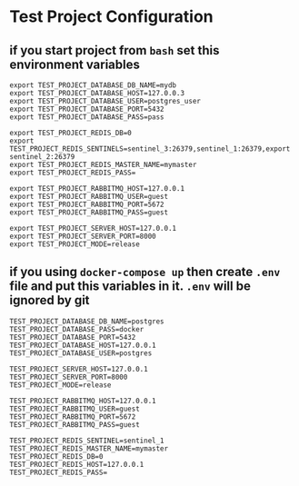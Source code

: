 # Test Project Configuration

## if you start project from `bash` set this environment variables

    export TEST_PROJECT_DATABASE_DB_NAME=mydb
    export TEST_PROJECT_DATABASE_HOST=127.0.0.3
    export TEST_PROJECT_DATABASE_USER=postgres_user
    export TEST_PROJECT_DATABASE_PORT=5432
    export TEST_PROJECT_DATABASE_PASS=pass

    export TEST_PROJECT_REDIS_DB=0
    export TEST_PROJECT_REDIS_SENTINELS=sentinel_3:26379,sentinel_1:26379,export sentinel_2:26379
    export TEST_PROJECT_REDIS_MASTER_NAME=mymaster
    export TEST_PROJECT_REDIS_PASS=

    export TEST_PROJECT_RABBITMQ_HOST=127.0.0.1
    export TEST_PROJECT_RABBITMQ_USER=guest
    export TEST_PROJECT_RABBITMQ_PORT=5672
    export TEST_PROJECT_RABBITMQ_PASS=guest

    export TEST_PROJECT_SERVER_HOST=127.0.0.1
    export TEST_PROJECT_SERVER_PORT=8000
    export TEST_PROJECT_MODE=release

## if you using `docker-compose up` then create `.env` file and put this variables in it. `.env` will be ignored by git

    TEST_PROJECT_DATABASE_DB_NAME=postgres
    TEST_PROJECT_DATABASE_PASS=docker
    TEST_PROJECT_DATABASE_PORT=5432
    TEST_PROJECT_DATABASE_HOST=127.0.0.1
    TEST_PROJECT_DATABASE_USER=postgres

    TEST_PROJECT_SERVER_HOST=127.0.0.1
    TEST_PROJECT_SERVER_PORT=8000
    TEST_PROJECT_MODE=release

    TEST_PROJECT_RABBITMQ_HOST=127.0.0.1
    TEST_PROJECT_RABBITMQ_USER=guest
    TEST_PROJECT_RABBITMQ_PORT=5672
    TEST_PROJECT_RABBITMQ_PASS=guest

    TEST_PROJECT_REDIS_SENTINEL=sentinel_1
    TEST_PROJECT_REDIS_MASTER_NAME=mymaster
    TEST_PROJECT_REDIS_DB=0
    TEST_PROJECT_REDIS_HOST=127.0.0.1
    TEST_PROJECT_REDIS_PASS=

